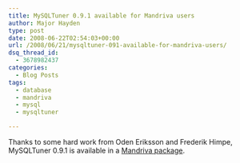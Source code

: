```yaml
---
title: MySQLTuner 0.9.1 available for Mandriva users
author: Major Hayden
type: post
date: 2008-06-22T02:54:03+00:00
url: /2008/06/21/mysqltuner-091-available-for-mandriva-users/
dsq_thread_id:
  - 3678982437
categories:
  - Blog Posts
tags:
  - database
  - mandriva
  - mysql
  - mysqltuner

---
```

Thanks to some hard work from Oden Eriksson and Frederik Himpe, MySQLTuner 0.9.1 is available in a [Mandriva package][1].

 [1]: http://rpmfind.net/linux/RPM/mandriva/devel/cooker/i586/media/contrib/release/mysqltuner-0.9.1-1mdv2009.0.noarch.html